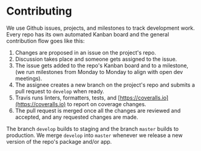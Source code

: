 # Contributing

We use Github issues, projects, and milestones to track development work. Every repo has its own automated Kanban board and the general contribution flow goes like this:

1. Changes are proposed in an issue on the project's repo.
2. Discussion takes place and someone gets assigned to the issue.
3. The issue gets added to the repo's Kanban board and to a milestone, \(we run milestones from Monday to Monday to align with open dev meetings\).
4. The assignee creates a new branch on the project's repo and submits a pull request to `develop` when ready.
5. Travis runs linters, formatters, tests, and [https://coveralls.io](https://coveralls.io) to report on coverage changes.
6. The pull request is merged once all the changes are reviewed and accepted, and any requested changes are made.

The branch `develop` builds to staging and the branch `master` builds to production. We merge `develop` into `master` whenever we release a new version of the repo's package and/or app.

